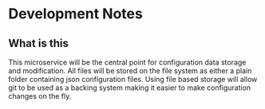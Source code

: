 # Development Notes

## What is this

This microservice will be the central point for configuration data storage and modification. All files will be stored on the file system as either a plain folder containing json configuration files. Using file based storage will allow git to be used as a backing system making it easier to make configuration changes on the fly.
